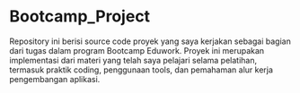 # Bootcamp_Project
Repository ini berisi source code proyek yang saya kerjakan sebagai bagian dari tugas dalam program Bootcamp Eduwork. Proyek ini merupakan implementasi dari materi yang telah saya pelajari selama pelatihan, termasuk praktik coding, penggunaan tools, dan pemahaman alur kerja pengembangan aplikasi.

